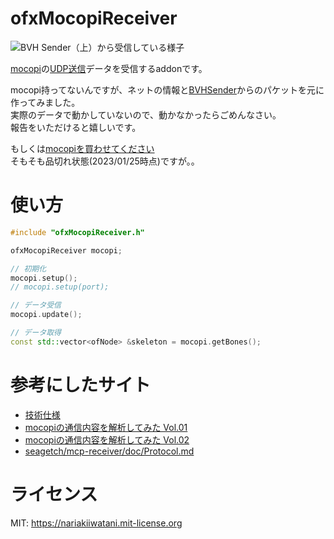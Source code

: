 # ofxMocopiReceiver
![BVH Sender（上）から受信している様子](https://user-images.githubusercontent.com/1306139/214542141-e61e7134-984d-4973-93d8-8e9fcbe10dd4.jpg)

[mocopi](https://www.sony.net/Products/mocopi-dev/jp/)の[UDP送信](https://www.sony.net/Products/mocopi-dev/jp/documents/ReceiverPlugin/SendData.html)データを受信するaddonです。

mocopi持ってないんですが、ネットの情報と[BVHSender](https://www.sony.net/Products/mocopi-dev/jp/downloads/DownloadInfo.html#BVH_Sender)からのパケットを元に作ってみました。  
実際のデータで動かしていないので、動かなかったらごめんなさい。  
報告をいただけると嬉しいです。  

もしくは[mocopiを買わせてください](https://www.buymeacoffee.com/nariakiiwatani/w/11328)  
そもそも品切れ状態(2023/01/25時点)ですが。。

# 使い方

```cpp
#include "ofxMocopiReceiver.h"

ofxMocopiReceiver mocopi;

// 初期化
mocopi.setup();
// mocopi.setup(port);

// データ受信
mocopi.update();

// データ取得
const std::vector<ofNode> &skeleton = mocopi.getBones();

```

# 参考にしたサイト

- [技術仕様](https://www.sony.net/Products/mocopi-dev/jp/documents/Home/TechSpec.html)
- [mocopiの通信内容を解析してみた Vol.01](https://zenn.dev/toyoshimorioka/articles/96dbe00b87601f)
- [mocopiの通信内容を解析してみた Vol.02](https://zenn.dev/toyoshimorioka/articles/761fe45ebe4802)
- [seagetch/mcp-receiver/doc/Protocol.md](https://github.com/seagetch/mcp-receiver/blob/main/doc/Protocol.md)


# ライセンス
MIT: https://nariakiiwatani.mit-license.org
